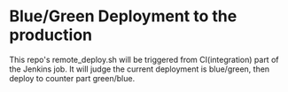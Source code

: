 # Blue/Green Deployment to the production
This repo's remote_deploy.sh will be triggered from CI(integration) part of the Jenkins job.
It will judge the current deployment is blue/green, then deploy to counter part green/blue.
